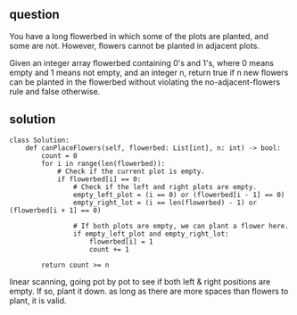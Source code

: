 ## question
You have a long flowerbed in which some of the plots are planted, and some are not. However, flowers cannot be planted in adjacent plots.

Given an integer array flowerbed containing 0's and 1's, where 0 means empty and 1 means not empty, and an integer n, return true if n new flowers can be planted in the flowerbed without violating the no-adjacent-flowers rule and false otherwise.

## solution

```
class Solution:
    def canPlaceFlowers(self, flowerbed: List[int], n: int) -> bool:
        count = 0
        for i in range(len(flowerbed)):
            # Check if the current plot is empty.
            if flowerbed[i] == 0:
                # Check if the left and right plots are empty.
                empty_left_plot = (i == 0) or (flowerbed[i - 1] == 0)
                empty_right_lot = (i == len(flowerbed) - 1) or (flowerbed[i + 1] == 0)
                
                # If both plots are empty, we can plant a flower here.
                if empty_left_plot and empty_right_lot:
                    flowerbed[i] = 1
                    count += 1
                    
        return count >= n
```
linear scanning, 
going pot by pot to see if both left & right positions are empty. If so, plant it down.
as long as there are more spaces than flowers to plant, it is valid.
